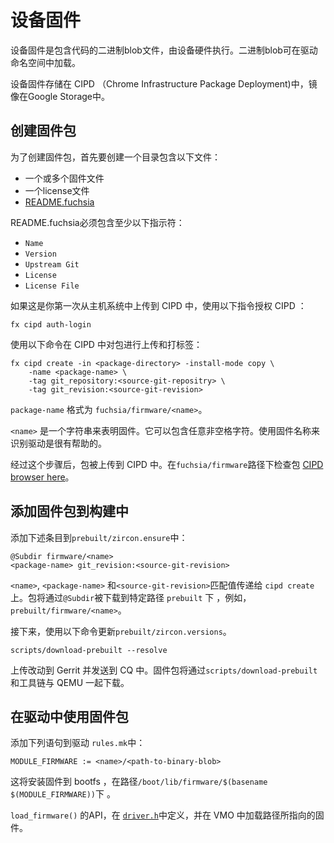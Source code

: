 <!---

# Device firmware

Device firmware are binary blobs containing code that are executed by device
hardware. The binary blob is available in the driver's namespace for loading.

Device firmware are stored in CIPD (Chrome Infrastructure Package Deployment)
and mirrored in Google Storage.

--->

# 设备固件

设备固件是包含代码的二进制blob文件，由设备硬件执行。二进制blob可在驱动命名空间中加载。

设备固件存储在 CIPD （Chrome Infrastructure Package Deployment)中，镜像在Google Storage中。

<!---

## Create a Firmware Package

To create a firmware package, create a directory containing the following
files:

* One or more firmware files
* A license file
* [README.fuchsia](/docs/concepts/source_code/third-party-metadata.md)

README.fuchsia must contain at least the following directives:

* `Name`
* `Version`
* `Upstream Git`
* `License`
* `License File`

If this is the first time you uploaded to CIPD from the host system,
authenticate with CIPD:

--->

## 创建固件包

为了创建固件包，首先要创建一个目录包含以下文件：

* 一个或多个固件文件
* 一个license文件
* [README.fuchsia](/docs/concepts/source_code/third-party-metadata.md)

README.fuchsia必须包含至少以下指示符：

* `Name`
* `Version`
* `Upstream Git`
* `License`
* `License File`

如果这是你第一次从主机系统中上传到 CIPD 中，使用以下指令授权 CIPD ：

```
fx cipd auth-login
```

<!---

Upload and tag the package in CIPD using the following command:

--->

使用以下命令在 CIPD 中对包进行上传和打标签：

```
fx cipd create -in <package-directory> -install-mode copy \
    -name <package-name> \
    -tag git_repository:<source-git-repositry> \
    -tag git_revision:<source-git-revision>
```

<!---

`package-name` has the format `fuchsia/firmware/<name>`.

`<name>` should be a string that identifies the firmware. It may contain
any non-whitespace character. It is helpful to identify the driver that will
use the firmware in the name.

After this step, the package is uploaded to CIPD. Check the
[CIPD browser here](https://chrome-infra-packages.appspot.com/#/?path=fuchsia/firmware)
for packages under `fuchsia/firmware`.

--->

`package-name` 格式为 `fuchsia/firmware/<name>`。

`<name>`  是一个字符串来表明固件。它可以包含任意非空格字符。使用固件名称来识别驱动是很有帮助的。

经过这个步骤后，包被上传到 CIPD 中。在`fuchsia/firmware`路径下检查包 [CIPD browser here](https://chrome-infra-packages.appspot.com/#/?path=fuchsia/firmware)。

<!---

## Adding the Firmware Package to the Build

Add the following entry in `prebuilt/zircon.ensure`:

--->

## 添加固件包到构建中

添加下述条目到`prebuilt/zircon.ensure`中：

```
@Subdir firmware/<name>
<package-name> git_revision:<source-git-revision>
```

<!---

Where `<name>`, `<package-name>` and `<source-git-revision>` matches the
values passed to `cipd create` above. The package will be downloaded to
the path specified by `@Subdir` under `prebuilt`, i.e.
`prebuilt/firmware/<name>`.

Next, update `prebuilt/zircon.versions` with the following command:

--->

`<name>`, `<package-name>` 和`<source-git-revision>`匹配值传递给 `cipd create`  上。包将通过`@Subdir`被下载到特定路径 `prebuilt` 下 ，例如，`prebuilt/firmware/<name>`。

接下来，使用以下命令更新`prebuilt/zircon.versions`。

```
scripts/download-prebuilt --resolve
```

<!---

Upload this change to Gerrit and send it to the CQ. The firmware package will
be downloaded by `scripts/download-prebuilt` along with the toolchain and QEMU.

--->

上传改动到 Gerrit 并发送到 CQ 中。固件包将通过`scripts/download-prebuilt`和工具链与 QEMU 一起下载。

<!---

## Using the Firmware Package in the Driver

Add the following line to the driver's `rules.mk`:

--->

## 在驱动中使用固件包

添加下列语句到驱动 `rules.mk`中：

```
MODULE_FIRMWARE := <name>/<path-to-binary-blob>
```

<!---

This will install the firmware to bootfs under
`/boot/lib/firmware/$(basename $(MODULE_FIRMWARE))`.

The `load_firmware()` API, defined in [`driver.h`](/src/lib/ddk/include/lib/ddk/driver.h)
loads the firmware pointed to by the path in a VMO.

--->

这将安装固件到 bootfs ，在路径`/boot/lib/firmware/$(basename $(MODULE_FIRMWARE))`下 。

`load_firmware()` 的API，在 [`driver.h`](/src/lib/ddk/include/lib/ddk/driver.h)中定义，并在 VMO 中加载路径所指向的固件。
